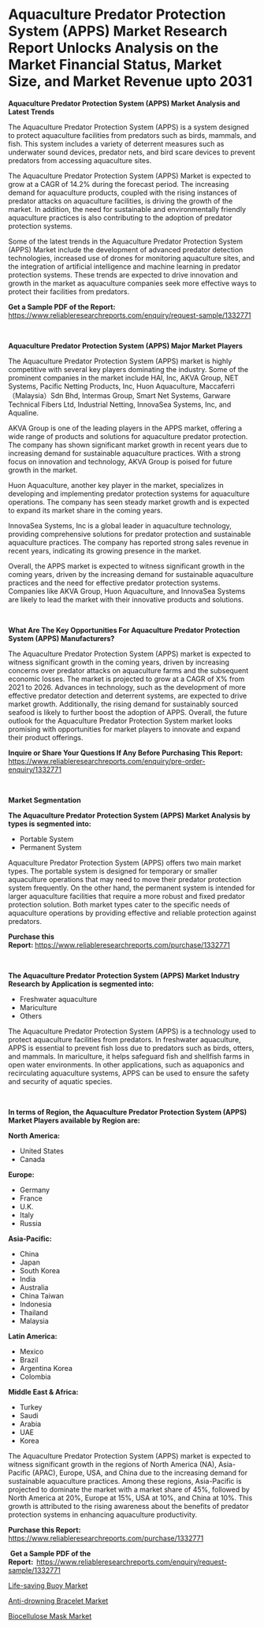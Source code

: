 <p><h1>Aquaculture Predator Protection System (APPS) Market Research Report Unlocks Analysis on the Market Financial Status, Market Size, and Market Revenue upto 2031</h1></p><p><strong>Aquaculture Predator Protection System (APPS) Market Analysis and Latest Trends</strong></p>
<p><p>The Aquaculture Predator Protection System (APPS) is a system designed to protect aquaculture facilities from predators such as birds, mammals, and fish. This system includes a variety of deterrent measures such as underwater sound devices, predator nets, and bird scare devices to prevent predators from accessing aquaculture sites.</p><p>The Aquaculture Predator Protection System (APPS) Market is expected to grow at a CAGR of 14.2% during the forecast period. The increasing demand for aquaculture products, coupled with the rising instances of predator attacks on aquaculture facilities, is driving the growth of the market. In addition, the need for sustainable and environmentally friendly aquaculture practices is also contributing to the adoption of predator protection systems.</p><p>Some of the latest trends in the Aquaculture Predator Protection System (APPS) Market include the development of advanced predator detection technologies, increased use of drones for monitoring aquaculture sites, and the integration of artificial intelligence and machine learning in predator protection systems. These trends are expected to drive innovation and growth in the market as aquaculture companies seek more effective ways to protect their facilities from predators.</p></p>
<p><strong>Get a Sample PDF of the Report:&nbsp;</strong> <a href="https://www.reliableresearchreports.com/enquiry/request-sample/1332771">https://www.reliableresearchreports.com/enquiry/request-sample/1332771</a></p>
<p>&nbsp;</p>
<p><strong>Aquaculture Predator Protection System (APPS) Major Market Players</strong></p>
<p><p>The Aquaculture Predator Protection System (APPS) market is highly competitive with several key players dominating the industry. Some of the prominent companies in the market include HAI, Inc, AKVA Group, NET Systems, Pacific Netting Products, Inc, Huon Aquaculture, Maccaferri（Malaysia）Sdn Bhd, Intermas Group, Smart Net Systems, Garware Technical Fibers Ltd, Industrial Netting, InnovaSea Systems, Inc, and Aqualine.</p><p>AKVA Group is one of the leading players in the APPS market, offering a wide range of products and solutions for aquaculture predator protection. The company has shown significant market growth in recent years due to increasing demand for sustainable aquaculture practices. With a strong focus on innovation and technology, AKVA Group is poised for future growth in the market.</p><p>Huon Aquaculture, another key player in the market, specializes in developing and implementing predator protection systems for aquaculture operations. The company has seen steady market growth and is expected to expand its market share in the coming years.</p><p>InnovaSea Systems, Inc is a global leader in aquaculture technology, providing comprehensive solutions for predator protection and sustainable aquaculture practices. The company has reported strong sales revenue in recent years, indicating its growing presence in the market.</p><p>Overall, the APPS market is expected to witness significant growth in the coming years, driven by the increasing demand for sustainable aquaculture practices and the need for effective predator protection systems. Companies like AKVA Group, Huon Aquaculture, and InnovaSea Systems are likely to lead the market with their innovative products and solutions.</p></p>
<p>&nbsp;</p>
<p><strong>What Are The Key Opportunities For Aquaculture Predator Protection System (APPS) Manufacturers?</strong></p>
<p><p>The Aquaculture Predator Protection System (APPS) market is expected to witness significant growth in the coming years, driven by increasing concerns over predator attacks on aquaculture farms and the subsequent economic losses. The market is projected to grow at a CAGR of X% from 2021 to 2026. Advances in technology, such as the development of more effective predator detection and deterrent systems, are expected to drive market growth. Additionally, the rising demand for sustainably sourced seafood is likely to further boost the adoption of APPS. Overall, the future outlook for the Aquaculture Predator Protection System market looks promising with opportunities for market players to innovate and expand their product offerings.</p></p>
<p><strong>Inquire or Share Your Questions If Any Before Purchasing This Report:</strong> <a href="https://www.reliableresearchreports.com/enquiry/pre-order-enquiry/1332771">https://www.reliableresearchreports.com/enquiry/pre-order-enquiry/1332771</a></p>
<p>&nbsp;</p>
<p><strong>Market Segmentation</strong></p>
<p><strong>The Aquaculture Predator Protection System (APPS) Market Analysis by types is segmented into:</strong></p>
<p><ul><li>Portable System</li><li>Permanent System</li></ul></p>
<p><p>Aquaculture Predator Protection System (APPS) offers two main market types. The portable system is designed for temporary or smaller aquaculture operations that may need to move their predator protection system frequently. On the other hand, the permanent system is intended for larger aquaculture facilities that require a more robust and fixed predator protection solution. Both market types cater to the specific needs of aquaculture operations by providing effective and reliable protection against predators.</p></p>
<p><strong>Purchase this Report:&nbsp;</strong><a href="https://www.reliableresearchreports.com/purchase/1332771">https://www.reliableresearchreports.com/purchase/1332771</a></p>
<p>&nbsp;</p>
<p><strong>The Aquaculture Predator Protection System (APPS) Market Industry Research by Application is segmented into:</strong></p>
<p><ul><li>Freshwater aquaculture</li><li>Mariculture</li><li>Others</li></ul></p>
<p><p>The Aquaculture Predator Protection System (APPS) is a technology used to protect aquaculture facilities from predators. In freshwater aquaculture, APPS is essential to prevent fish loss due to predators such as birds, otters, and mammals. In mariculture, it helps safeguard fish and shellfish farms in open water environments. In other applications, such as aquaponics and recirculating aquaculture systems, APPS can be used to ensure the safety and security of aquatic species.</p></p>
<p>&nbsp;</p>
<p><strong>In terms of Region, the Aquaculture Predator Protection System (APPS) Market Players available by Region are:</strong></p>
<p>
    <p> <strong> North America: </strong>
        <ul>
            <li>United States</li>
            <li>Canada</li>
        </ul>
        </p> 
    <p> <strong> Europe: </strong>
        <ul>
            <li>Germany</li>
            <li>France</li>
            <li>U.K.</li>
            <li>Italy</li>
            <li>Russia</li>
        </ul>
        </p> 
    <p> <strong> Asia-Pacific: </strong>
        <ul>
            <li>China</li>
            <li>Japan</li>
            <li>South Korea</li>
            <li>India</li>
            <li>Australia</li>
            <li>China Taiwan</li>
            <li>Indonesia</li>
            <li>Thailand</li>
            <li>Malaysia</li>
        </ul>
        </p> 
    <p> <strong> Latin America: </strong>
        <ul>
            <li>Mexico</li>
            <li>Brazil</li>
            <li>Argentina Korea</li>
            <li>Colombia</li>
        </ul>
        </p> 
    <p> <strong> Middle East & Africa: </strong>
        <ul>
            <li>Turkey</li>
            <li>Saudi</li>
            <li>Arabia</li>
            <li>UAE</li>
            <li>Korea</li>
        </ul>
    </p>
    </p>
<p><p>The Aquaculture Predator Protection System (APPS) market is expected to witness significant growth in the regions of North America (NA), Asia-Pacific (APAC), Europe, USA, and China due to the increasing demand for sustainable aquaculture practices. Among these regions, Asia-Pacific is projected to dominate the market with a market share of 45%, followed by North America at 20%, Europe at 15%, USA at 10%, and China at 10%. This growth is attributed to the rising awareness about the benefits of predator protection systems in enhancing aquaculture productivity.</p></p>
<p><strong>Purchase this Report: </strong><a href="https://www.reliableresearchreports.com/purchase/1332771">https://www.reliableresearchreports.com/purchase/1332771</a></p>
<p>&nbsp;<strong>Get a Sample PDF of the Report:&nbsp;&nbsp;</strong><a href="https://www.reliableresearchreports.com/enquiry/request-sample/1332771">https://www.reliableresearchreports.com/enquiry/request-sample/1332771</a></p>
<p><strong></strong></p>
<p><p><a href="https://view.publitas.com/reportprime-1/insights-into-life-saving-buoy-market-size-analysing-market-share-trends-and-growth-from-2024-to-2031/">Life-saving Buoy Market</a></p><p><a href="https://view.publitas.com/reportprime-1/anti-drowning-bracelet-market-provides-a-comprehensive-analysis-including-a-macro-overview-of-the-market-as-well-as-micro-details-such-as-market-size-and-competitive-landscape/">Anti-drowning Bracelet Market</a></p><p><a href="https://view.publitas.com/reportprime-1/biocellulose-mask-market-research-report-forecasted-for-period-from-2024-2031-by-market-type-market-application-and-region/">Biocellulose Mask Market</a></p></p>